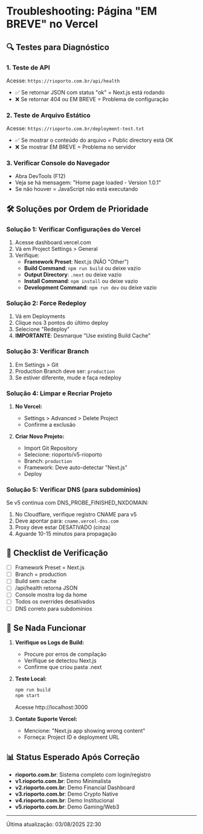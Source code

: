 # Troubleshooting: Página "EM BREVE" no Vercel

## 🔍 Testes para Diagnóstico

### 1. Teste de API
Acesse: `https://rioporto.com.br/api/health`
- ✅ Se retornar JSON com status "ok" = Next.js está rodando
- ❌ Se retornar 404 ou EM BREVE = Problema de configuração

### 2. Teste de Arquivo Estático
Acesse: `https://rioporto.com.br/deployment-test.txt`
- ✅ Se mostrar o conteúdo do arquivo = Public directory está OK
- ❌ Se mostrar EM BREVE = Problema no servidor

### 3. Verificar Console do Navegador
- Abra DevTools (F12)
- Veja se há mensagem: "Home page loaded - Version 1.0.1"
- Se não houver = JavaScript não está executando

## 🛠️ Soluções por Ordem de Prioridade

### Solução 1: Verificar Configurações do Vercel
1. Acesse dashboard.vercel.com
2. Vá em Project Settings > General
3. Verifique:
   - **Framework Preset**: Next.js (NÃO "Other")
   - **Build Command**: `npm run build` ou deixe vazio
   - **Output Directory**: `.next` ou deixe vazio
   - **Install Command**: `npm install` ou deixe vazio
   - **Development Command**: `npm run dev` ou deixe vazio

### Solução 2: Force Redeploy
1. Vá em Deployments
2. Clique nos 3 pontos do último deploy
3. Selecione "Redeploy"
4. **IMPORTANTE**: Desmarque "Use existing Build Cache"

### Solução 3: Verificar Branch
1. Em Settings > Git
2. Production Branch deve ser: `production`
3. Se estiver diferente, mude e faça redeploy

### Solução 4: Limpar e Recriar Projeto
1. **No Vercel:**
   - Settings > Advanced > Delete Project
   - Confirme a exclusão

2. **Criar Novo Projeto:**
   - Import Git Repository
   - Selecione: rioporto/v5-rioporto
   - Branch: `production`
   - Framework: Deve auto-detectar "Next.js"
   - Deploy

### Solução 5: Verificar DNS (para subdomínios)
Se v5 continua com DNS_PROBE_FINISHED_NXDOMAIN:
1. No Cloudflare, verifique registro CNAME para v5
2. Deve apontar para: `cname.vercel-dns.com`
3. Proxy deve estar DESATIVADO (cinza)
4. Aguarde 10-15 minutos para propagação

## 📝 Checklist de Verificação

- [ ] Framework Preset = Next.js
- [ ] Branch = production
- [ ] Build sem cache
- [ ] /api/health retorna JSON
- [ ] Console mostra log da home
- [ ] Todos os overrides desativados
- [ ] DNS correto para subdomínios

## 🚨 Se Nada Funcionar

1. **Verifique os Logs de Build:**
   - Procure por erros de compilação
   - Verifique se detectou Next.js
   - Confirme que criou pasta .next

2. **Teste Local:**
   ```bash
   npm run build
   npm start
   ```
   Acesse http://localhost:3000

3. **Contate Suporte Vercel:**
   - Mencione: "Next.js app showing wrong content"
   - Forneça: Project ID e deployment URL

## 📊 Status Esperado Após Correção

- **rioporto.com.br**: Sistema completo com login/registro
- **v1.rioporto.com.br**: Demo Minimalista
- **v2.rioporto.com.br**: Demo Financial Dashboard
- **v3.rioporto.com.br**: Demo Crypto Native
- **v4.rioporto.com.br**: Demo Institucional
- **v5.rioporto.com.br**: Demo Gaming/Web3

---
Última atualização: 03/08/2025 22:30